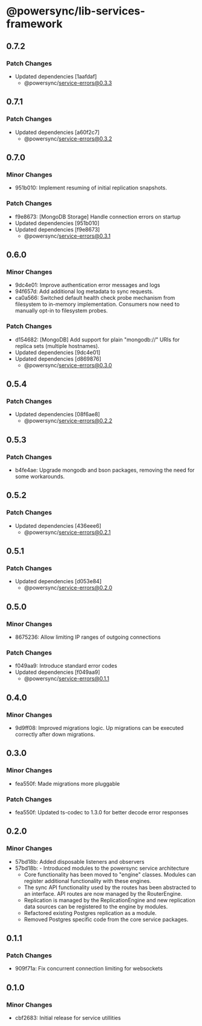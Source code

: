 # @powersync/lib-services-framework

## 0.7.2

### Patch Changes

- Updated dependencies [1aafdaf]
  - @powersync/service-errors@0.3.3

## 0.7.1

### Patch Changes

- Updated dependencies [a60f2c7]
  - @powersync/service-errors@0.3.2

## 0.7.0

### Minor Changes

- 951b010: Implement resuming of initial replication snapshots.

### Patch Changes

- f9e8673: [MongoDB Storage] Handle connection errors on startup
- Updated dependencies [951b010]
- Updated dependencies [f9e8673]
  - @powersync/service-errors@0.3.1

## 0.6.0

### Minor Changes

- 9dc4e01: Improve authentication error messages and logs
- 94f657d: Add additional log metadata to sync requests.
- ca0a566: Switched default health check probe mechanism from filesystem to in-memory implementation. Consumers now need to manually opt-in to filesystem probes.

### Patch Changes

- d154682: [MongoDB] Add support for plain "mongodb://" URIs for replica sets (multiple hostnames).
- Updated dependencies [9dc4e01]
- Updated dependencies [d869876]
  - @powersync/service-errors@0.3.0

## 0.5.4

### Patch Changes

- Updated dependencies [08f6ae8]
  - @powersync/service-errors@0.2.2

## 0.5.3

### Patch Changes

- b4fe4ae: Upgrade mongodb and bson packages, removing the need for some workarounds.

## 0.5.2

### Patch Changes

- Updated dependencies [436eee6]
  - @powersync/service-errors@0.2.1

## 0.5.1

### Patch Changes

- Updated dependencies [d053e84]
  - @powersync/service-errors@0.2.0

## 0.5.0

### Minor Changes

- 8675236: Allow limiting IP ranges of outgoing connections

### Patch Changes

- f049aa9: Introduce standard error codes
- Updated dependencies [f049aa9]
  - @powersync/service-errors@0.1.1

## 0.4.0

### Minor Changes

- 9d9ff08: Improved migrations logic. Up migrations can be executed correctly after down migrations.

## 0.3.0

### Minor Changes

- fea550f: Made migrations more pluggable

### Patch Changes

- fea550f: Updated ts-codec to 1.3.0 for better decode error responses

## 0.2.0

### Minor Changes

- 57bd18b: Added disposable listeners and observers
- 57bd18b: - Introduced modules to the powersync service architecture
  - Core functionality has been moved to "engine" classes. Modules can register additional functionality with these engines.
  - The sync API functionality used by the routes has been abstracted to an interface. API routes are now managed by the RouterEngine.
  - Replication is managed by the ReplicationEngine and new replication data sources can be registered to the engine by modules.
  - Refactored existing Postgres replication as a module.
  - Removed Postgres specific code from the core service packages.

## 0.1.1

### Patch Changes

- 909f71a: Fix concurrent connection limiting for websockets

## 0.1.0

### Minor Changes

- cbf2683: Initial release for service utillities
